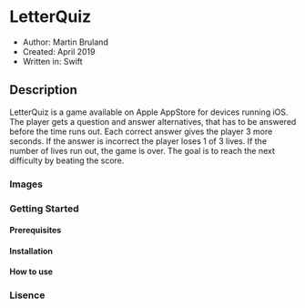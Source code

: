 # LetterQuiz

* Author: Martin Bruland
* Created: April 2019
* Written in: Swift

## Description
LetterQuiz is a game available on Apple AppStore for devices running iOS.
The player gets a question and answer alternatives, that has to be answered before the time runs out.
Each correct answer gives the player 3 more seconds.
If the answer is incorrect the player loses 1 of 3 lives. 
If the number of lives run out, the game is over. 
The goal is to reach the next difficulty by beating the score.

### Images

### Getting Started

#### Prerequisites

#### Installation

#### How to use

### Lisence
